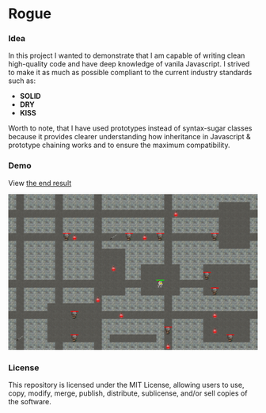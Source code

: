 # Rogue
### Idea
In this project I wanted to demonstrate that I am capable of writing clean high-quality code and have deep knowledge of vanila Javascript. 
I strived to make it as much as possible compliant to the current industry standards such as:
- **SOLID**
- **DRY**
- **KISS**

Worth to note, that I have used prototypes instead of syntax-sugar classes because it provides clearer understanding how inheritance in Javascript & prototype chaining works and to ensure the maximum compatibility. 

### Demo
View [the end result](danielsavinoff.github.io/Rogue/)

![preview](preview.png)

### License
This repository is licensed under the MIT License, allowing users to use, copy, modify, merge, publish, distribute, sublicense, and/or sell copies of the software.